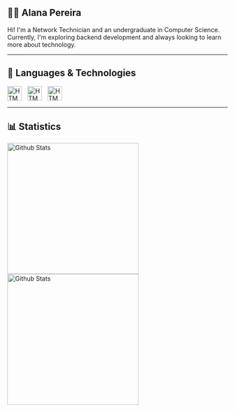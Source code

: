## 👩‍💻 Alana Pereira

Hi! I'm a Network Technician and an undergraduate in Computer Science. Currently, I'm exploring backend development and always looking to learn more about technology.

---

## 👾 Languages & Technologies

<img 
  align="left"
  alt="HTML"
  title="HTML"
  width="33px"
  style="padding-right: 10px;"
  src="https://cdn.jsdelivr.net/gh/devicons/devicon@latest/icons/c/c-original.svg" 
/>

<img 
  align="left"
  alt="HTML"
  title="HTML"
  width="33px"
  style="padding-right: 10px;"
  src="https://cdn.jsdelivr.net/gh/devicons/devicon@latest/icons/csharp/csharp-original.svg" 
/>

<img 
  align="left"
  alt="HTML"
  title="HTML"
  width="33px"
  style="padding-right: 10px;"
  src="https://cdn.jsdelivr.net/gh/devicons/devicon@latest/icons/azuresqldatabase/azuresqldatabase-original.svg" 
/>

<br/>
<br/>

---

## 📊 Statistics

<img 
  align="left"
  alt="Github Stats"
  width="300"
  style="padding-right: 10px;"
  src="https://github-readme-stats.vercel.app/api?username=alanamarg&show_icons=true&theme=radical&include_all_commits=true" 
/>

<img 
  align="left"
  alt="Github Stats"
  width="300"
  style="padding-right: 10px;"
  src="https://github-readme-stats.vercel.app/api/top-langs/?username=alanamarg&theme=radical&layout=compact&custom_title=Technologies" 
/>

